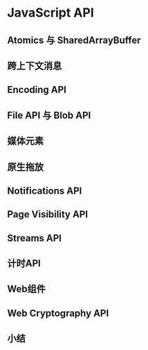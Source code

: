 # JavaScript API

## Atomics 与 SharedArrayBuffer

## 跨上下文消息

## Encoding API

## File API 与 Blob API

## 媒体元素

## 原生拖放

## Notifications API


## Page Visibility API

## Streams API

## 计时API

## Web组件

## Web Cryptography API

## 小结